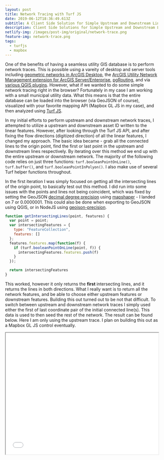 ```yaml
---
layout: post
title: Network Tracing with Turf JS
date: 2019-06-12T18:36:49.613Z
subtitle: A Client Side Solution for Simple Upstream and Downstream Linear Analysis
description: Client Side Solutions for Simple Upstream and Downstream Linear Analysis
netlify-img: /images/post-img/original/network-trace.png
feature-img: network-trace.png
tags:
  - turfjs
  - mapbox
---
```

One of the benefits of having a seamless utility GIS database is to perform network traces. This is possible using a vareity of desktop and server tools including [geometric networks in ArcGIS Desktop](http://desktop.arcgis.com/en/arcmap/10.3/manage-data/geometric-networks/what-are-geometric-networks-.htm), the [ArcGIS Utility Network Management extension for ArcGIS Server/Enterprise](https://pro.arcgis.com/en/pro-app/help/data/utility-network/what-is-a-utility-network-.htm), [pgRouting](https://pgrouting.org/), and via [various QGIS plugins](https://plugins.qgis.org/search/?q=network). However, what if we wanted to do some simple network tracing right in the browser? Fortunately in my case I am working with a small municipal utility data. What this means is that the entire database can be loaded into the browser (via GeoJSON of course), visualized with your favorite mapping API (Mapbox GL JS in my case), and then analyzed using [Turf JS](https://github.com/Turfjs/turf). 

In my initial efforts to perform upstream and downstream network traces, I attempted to utilize a upstream and downstream asset ID written to the linear features. However, after looking through the Turf JS API, and after fixing the flow directions (digitized direction) of all the linear features, I changed my approach. The basic idea became - grab all the connected lines to the origin point, find the first or last point in the upstream and downstream lines respectively. By iterating over this method we end up with the entire upstream or downstream network. The majority of the following code relies on just three functions: `turf.booleanPointOnLine()`, `turf.buffer()`, and `turf.booleanPointInPolyon()`. I also make use of several Turf helper functions throughout.

In the first iteration I was simply focused on getting all the intersecting lines of the origin point, to basically test out this method. I did run into some issues with the points and lines not being coincident, which was fixed by setting the GeoJSON [decimal degree precision](https://en.wikipedia.org/wiki/Decimal_degrees) using [mapshaper](https://github.com/mbloch/mapshaper/wiki/Command-Reference) - I landed on 7 or 0.0000001. This could also be done when exporting to GeoJSON using QGIS, or in NodeJS using [geojson-precision](https://www.npmjs.com/package/geojson-precision). 

```javascript
function getIntersectingLines(point, features) {
  var point = point;
  var intersectingFeatures = {
    type: "FeatureCollection",
    features: []
  };
  features.features.map(function(f) {
    if (turf.booleanPointOnLine(point, f)) {
      intersectingFeatures.features.push(f)
    }
  });

  return intersectingFeatures
}
```

This worked, however it only returns the **first** intersecting lines, and it returns the lines in both directions. What I really want is to return all the network features, and be able to choose either upstream features or downstream features. Building this out turned out to be not that difficult. To switch between upstream and downstream network traces I simply used either the first of last coordinate pair of the initial connected line(s). This data is used to then seed the rest of the network. The result can be found below. Here I am only using the upstream trace. I plan on building this out as a Mapbox GL JS control eventually.

<iframe src="/apps/turf-trace.html/#17/39.915321/-82.005697" width="100%" height="400px">

_To trace the upstream network simply click on a point._

